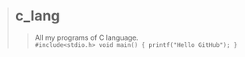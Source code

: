 ># c_lang
>>All my programs of C language. <br>
`
#include<stdio.h>
void main()
{
  printf("Hello GitHub");
}
`
